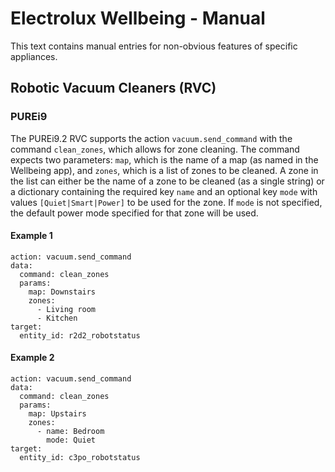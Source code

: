# Electrolux Wellbeing - Manual

This text contains manual entries for non-obvious features of specific appliances.

## Robotic Vacuum Cleaners (RVC)

### PUREi9

The PUREi9.2 RVC supports the action `vacuum.send_command` with the command `clean_zones`, which allows for zone cleaning. The command expects two parameters: `map`, which is the name of a map (as named in the Wellbeing app), and `zones`, which is a list of zones to be cleaned. A zone in the list can either be the name of a zone to be cleaned (as a single string) or a dictionary containing the required key `name` and an optional key `mode` with values `[Quiet|Smart|Power]` to be used for the zone. If `mode` is not specified, the default power mode specified for that zone will be used.

#### Example 1

```
action: vacuum.send_command
data:
  command: clean_zones
  params:
    map: Downstairs
    zones:
      - Living room
      - Kitchen
target:
  entity_id: r2d2_robotstatus
```

#### Example 2

```
action: vacuum.send_command
data:
  command: clean_zones
  params:
    map: Upstairs
    zones:
      - name: Bedroom
        mode: Quiet
target:
  entity_id: c3po_robotstatus
```
